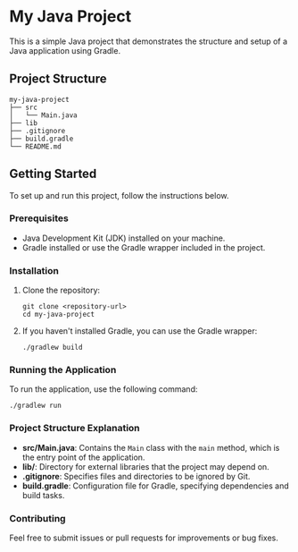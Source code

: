 # My Java Project

This is a simple Java project that demonstrates the structure and setup of a Java application using Gradle.

## Project Structure

```
my-java-project
├── src
│   └── Main.java
├── lib
├── .gitignore
├── build.gradle
└── README.md
```

## Getting Started

To set up and run this project, follow the instructions below.

### Prerequisites

- Java Development Kit (JDK) installed on your machine.
- Gradle installed or use the Gradle wrapper included in the project.

### Installation

1. Clone the repository:

   ```
   git clone <repository-url>
   cd my-java-project
   ```

2. If you haven't installed Gradle, you can use the Gradle wrapper:
   ```
   ./gradlew build
   ```

### Running the Application

To run the application, use the following command:

```
./gradlew run
```

### Project Structure Explanation

- **src/Main.java**: Contains the `Main` class with the `main` method, which is the entry point of the application.
- **lib/**: Directory for external libraries that the project may depend on.
- **.gitignore**: Specifies files and directories to be ignored by Git.
- **build.gradle**: Configuration file for Gradle, specifying dependencies and build tasks.

### Contributing

Feel free to submit issues or pull requests for improvements or bug fixes.
